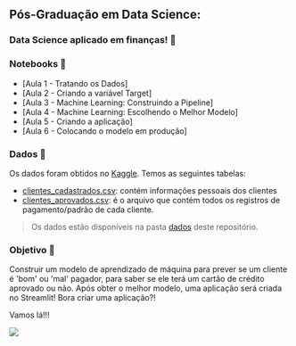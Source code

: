 ## Pós-Graduação em Data Science: 

### Data Science aplicado em finanças! 🤑

### Notebooks 📓

- [Aula 1 - Tratando os Dados]
- [Aula 2 - Criando a variável Target]
- [Aula 3 - Machine Learning: Construindo a Pipeline]
- [Aula 4 - Machine Learning: Escolhendo o Melhor Modelo]
- [Aula 5 - Criando a aplicação]
- [Aula 6 - Colocando o modelo em produção]


### Dados 🎲

Os dados foram obtidos no [Kaggle](https://www.kaggle.com/datasets/rikdifos/credit-card-approval-prediction). Temos as seguintes tabelas: 

- [clientes_cadastrados.csv](https://github.com/alura-tech/alura-tech-pos-data-science-credit-scoring-streamlit/blob/main/dados/clientes_cadastrados.csv): contém informações pessoais dos clientes
- [clientes_aprovados.csv](https://github.com/alura-tech/alura-tech-pos-data-science-credit-scoring-streamlit/blob/main/dados/clientes_aprovados.csv): é o arquivo que contém todos os registros de pagamento/padrão de cada cliente.

> Os dados estão disponíveis na pasta [dados](https://github.com/alura-tech/alura-tech-pos-data-science-credit-scoring-streamlit/tree/main/dados) deste repositório. 

### Objetivo 🎯
Construir um modelo de aprendizado de máquina para prever se um cliente é 'bom' ou 'mal' pagador, para saber se ele terá um cartão de crédito aprovado ou não. Após obter o melhor modelo, uma aplicação será criada no Streamlit! Bora criar uma aplicação?! 


Vamos lá!!! 
<p align="left"><img src='https://media.giphy.com/media/BpGWitbFZflfSUYuZ9/giphy.gif'</p>

 
